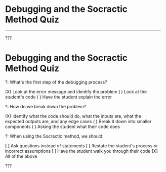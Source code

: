 # Debugging and the Socractic Method Quiz
---

???

# Debugging and the Socractic Method Quiz

?: What's the first step of the debugging process?

(X) Look at the error message and identify the problem
( ) Look at the student's code
( ) Have the student explain the error

?: How do we break down the problem? 

(X) Identify what the code should do, what the inputs are, what the expected outputs are, and any edge cases
( ) Break it down into smaller components
( ) Asking the student what their code does
 
?: When using the Socractic method, we should:

[ ] Ask questions instead of statements
[ ] Restate the student's process or incorrect assumptions
[ ] Have the student walk you through their code
[X] All of the above

???
